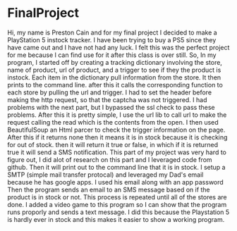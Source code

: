 # FinalProject
Hi, my name is Preston Cain and for my final project I decided to make a PlayStation 5 instock tracker. I have been trying to buy a PS5 since they have came out and I have not had any luck. I felt this was the perfect project for me because I can find use for it after this class is over still. So, In my program, I started off by creating a tracking dictionary involving the store, name of product, url of product, and a trigger to see if they the product is instock. Each item in the dictionary pull information from the store. It then prints to the command line. after this it calls the corresponding function to each store by pulling the url and trigger. I had to set the header before making the http request, so that the captcha was not triggered. I had problems with the next part, but I bypassed the ssl check to pass these problems.
After this it is pretty simple, I use the url lib to call url to make the request calling the read which is the contents from the open. I then used BeautifulSoup an Html parcer to check the trigger information on the page. After this if it returns none then it means it is in stock because it is checking for out of stock. then it will return it true or false, in which if it is returned true it will send a SMS notification. This part of my project was very hard to figure out, I did alot of research on this part and I leveraged code from github. Then it will print out to the command line that it is in stock. I setup a SMTP (simple mail transfer protocal) and leveraged my Dad's email because he has google apps. I used his email along with an app password Then the program sends an email to an SMS message based on if the product is in stock or not. This process is repeated until all of the stores are done. I added a video game to this program so I can show that the program runs proporly and sends a text message. I did this because the Playstation 5 is hardly ever in stock and this makes it easier to show a working program.
